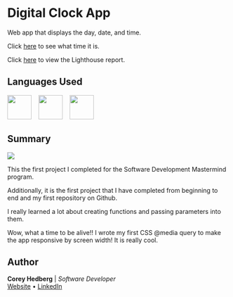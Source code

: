 # Digital Clock App

Web app that displays the day, date, and time.

Click [here](https://coreyhedberg.github.io/digital_clock_app/) to see what time it is.

Click [here](https://lighthouse-dot-webdotdevsite.appspot.com//lh/html?url=https%3A%2F%2Fcoreyhedberg.github.io%2Fdigital_clock_app%2F) to view the Lighthouse report.

## Languages Used

<image src="readme_files/html.svg" width="55">&nbsp; &nbsp; <image src="readme_files/css.svg" width="55">&nbsp; &nbsp; <image src="readme_files/js.svg" width="55">

## Summary

<image src="readme_files/screenshot.gif">

This the first project I completed for the Software Development Mastermind program.

Additionally, it is the first project that I have completed from beginning to end and my first repository on Github.

I really learned a lot about creating functions and passing parameters into them.

Wow, what a time to be alive!! I wrote my first CSS @media query to make the app responsive by screen width! It is really cool.

## Author

**Corey Hedberg** | _Software Developer_<br>
[Website](https://coreyhedberg.dev/) &bull; [LinkedIn](https://www.linkedin.com/in/coreyhedberg/)
